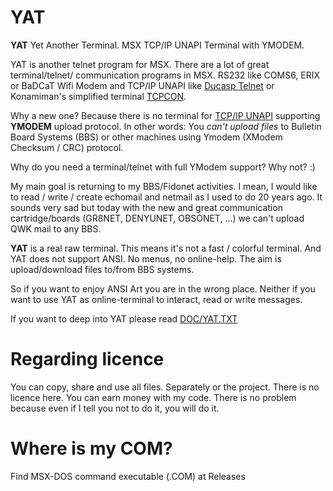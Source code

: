 
# YAT
**YAT** Yet Another Terminal. MSX TCP/IP UNAPI Terminal with YMODEM. 


YAT is another telnet program for MSX. There are a lot of great terminal/telnet/
communication programs in MSX. RS232 like COMS6, ERIX or BaDCaT Wifi
Modem and TCP/IP UNAPI like [Ducasp Telnet](https://github.com/ducasp/MSX-Development/tree/master/UNAPI/TELNET) or Konamiman's simplified terminal
[TCPCON](https://github.com/Konamiman/MSX/blob/master/SRC/NETWORK/tcpcon.asm).

Why a new one? Because there is no terminal for [TCP/IP UNAPI](https://github.com/Konamiman/MSX-UNAPI-specification/blob/master/docs/TCP-IP%20UNAPI%20specification.md) supporting **YMODEM** upload protocol. In other words: You *can't upload files* to Bulletin Board Systems (BBS) or other machines using Ymodem (XModem Checksum / CRC) protocol.

Why do you need a terminal/telnet with full YModem support? Why not? :)

My main goal is returning to my BBS/Fidonet activities. I mean, I would like to
read / write / create echomail and netmail as I used to do 20 years ago. It
sounds very sad but today with the new and great communication cartridge/boards (GR8NET, DENYUNET, OBSONET, ...) we can't upload QWK mail to any BBS.

**YAT** is a real raw terminal. This means it's not a fast / colorful terminal.
And YAT does not support ANSI. No menus, no online-help. The aim is
upload/download files to/from BBS systems.

So if you want to enjoy ANSI Art you are in the wrong place. Neither if you want
to use YAT as online-terminal to interact, read or write messages.

If you want to deep into YAT  please read [DOC/YAT.TXT](https://github.com/majingazetto/YAT/blob/main/DOC/YAT.TXT)

# Regarding licence 

You can copy, share and use all files. Separately or the project. There is no licence here. You can earn money with my code. There is no problem because even if I tell you not to do it, you will do it.

# Where is my COM? 

Find MSX-DOS command executable (.COM) at Releases



